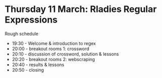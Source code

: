 # Thursday 11 March: Rladies Regular Expressions

Rough schedule
- 19:30 - Welcome & introduction to regex
- 20:00 - breakout rooms 1: crossword
- 20:10 - discussion of crossword, solution & lessons
- 20:20 - breakout rooms 2: webscraping
- 20:40 - results & lessons
- 20:50 - closing

